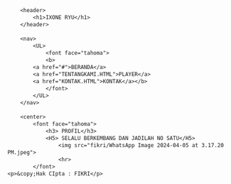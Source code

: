 

        <header>
            <h1>IXONE RYU</h1>
        </header>
    
        <nav>
            <UL>
                <font face="tahoma">
                <b>
            <a href="#">BERANDA</a>
            <a href="TENTANGKAMI.HTML">PLAYER</a>
            <a href="KONTAK.HTML">KONTAK</a></b>
                </font>
            </UL>
        </nav>
    
        <center>
            <font face="tahoma">
                <h3> PROFIL</h3>
                <H5> SELALU BERKEMBANG DAN JADILAH NO SATU</H5>
                    <img src="fikri/WhatsApp Image 2024-04-05 at 3.17.20 PM.jpeg">
                    <hr>
            </font>
    <p>&copy;Hak CIpta : FIKRI</p>

